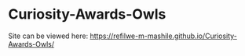 # Curiosity-Awards-Owls

Site can be viewed here: https://refilwe-m-mashile.github.io/Curiosity-Awards-Owls/
